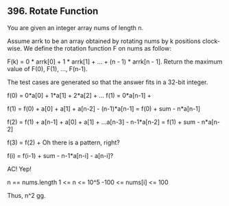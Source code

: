 ## 396. Rotate Function

You are given an integer array nums of length n.

Assume arrk to be an array obtained by rotating nums by k positions clock-wise. We define the rotation function F on nums as follow:

F(k) = 0 * arrk[0] + 1 * arrk[1] + ... + (n - 1) * arrk[n - 1].
Return the maximum value of F(0), F(1), ..., F(n-1).

The test cases are generated so that the answer fits in a 32-bit integer.

f(0) = 0\*a[0] + 1\*a[1] + 2\*a[2] + ...
f(1) = 0*a[n-1] +  

f(1) = f(0) + a[0] + a[1] + a[n-2] - (n-1)\*a[n-1] = f(0) + sum - n\*a[n-1]

f(2) = f(1) + a[n-1] + a[0] + a[1] + ...a[n-3] - n-1*a[n-2] = f(1) + sum - n\*a[n-2]

f(3) = f(2) + 
Oh there is a pattern, right?

f(i) = f(i-1) + sum - n-1*a[n-i] - a[n-i]?

AC! Yep! 

n == nums.length
1 <= n <= 10^5
-100 <= nums[i] <= 100

Thus, n^2 gg.